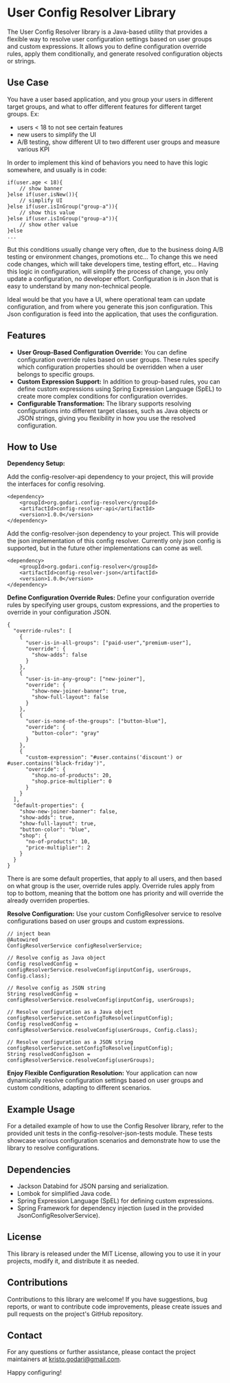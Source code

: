 # User Config Resolver Library
The User Config Resolver library is a Java-based utility that provides a flexible way to resolve user configuration settings 
based on user groups and custom expressions. It allows you to define configuration override rules,
apply them conditionally, and generate resolved configuration objects or strings.

## Use Case
You have a user based application, and you group your users in different target groups, and what to offer different features for different target groups.
Ex: 
- users < 18 to not see certain features
- new users to simplify the UI
- A/B testing, show different UI to two different user groups and measure various KPI

In order to implement this kind of behaviors you need to have this logic somewhere, and usually is in code:
```
if(user.age < 18){
    // show banner
}else if(user.isNew()){
    // simplify UI
}else if(user.isInGroup("group-a")){
    // show this value 
}else if(user.isInGroup("group-a")){
    // show other value
}else
...
```
But this conditions usually change very often, due to the business doing A/B testing or environment changes, promotions etc...
To change this we need code changes, which will take developers time, testing effort, etc...
Having this logic in configuration, will simplify the process of change, you only update a configuration, no developer effort.
Configuration is in Json that is easy to understand by many non-technical people. 

Ideal would be that you have a UI, where operational team can update configuration, and from where you generate this json configuration.
This Json configuration is feed into the application, that uses the configuration. 

## Features
- <b>User Group-Based Configuration Override:</b> You can define configuration override rules based on user groups. These rules specify which configuration properties should be overridden when a user belongs to specific groups.
- <b>Custom Expression Support:</b> In addition to group-based rules, you can define custom expressions using Spring Expression Language (SpEL) to create more complex conditions for configuration overrides.
- <b>Configurable Transformation:</b> The library supports resolving configurations into different target classes, such as Java objects or JSON strings, giving you flexibility in how you use the resolved configuration.

## How to Use
<b>Dependency Setup:</b>

Add the config-resolver-api dependency to your project, this will provide the interfaces for config resolving.
```
<dependency>
    <groupId>org.godari.config-resolver</groupId>
    <artifactId>config-resolver-api</artifactId>
    <version>1.0.0</version>
</dependency>
```
Add the config-resolver-json dependency to your project. This will provide the json implementation of this config resolver.
Currently only json config is supported, but in the future other implementations can come as well.
```
<dependency>
    <groupId>org.godari.config-resolver</groupId>
    <artifactId>config-resolver-json</artifactId>
    <version>1.0.0</version>
</dependency>
```
<b>Define Configuration Override Rules:</b> Define your configuration override rules by specifying user groups, 
custom expressions, and the properties to override in your configuration JSON.

```
{
  "override-rules": [
    {
      "user-is-in-all-groups": ["paid-user","premium-user"],
      "override": {
        "show-adds": false
      }
    },
    {
      "user-is-in-any-group": ["new-joiner"],
      "override": {
        "show-new-joiner-banner": true,
        "show-full-layout": false
      }
    },
    {
      "user-is-none-of-the-groups": ["button-blue"],
      "override": {
        "button-color": "gray"
      }
    },
    {
      "custom-expression": "#user.contains('discount') or #user.contains('black-friday')",
      "override": {
        "shop.no-of-products": 20,
        "shop.price-multiplier": 0
      }
    }
  ],
  "default-properties": {
    "show-new-joiner-banner": false,
    "show-adds": true,
    "show-full-layout": true,
    "button-color": "blue",
    "shop": {
      "no-of-products": 10,
      "price-multiplier": 2
    }
  }
}
```
There is are some default properties, that apply to all users, and then based on what group is the user, 
override rules apply. Override rules apply from top to bottom, meaning that the bottom one has priority and will override the already overriden properties. 

<b>Resolve Configuration:</b> Use your custom ConfigResolver service to resolve configurations based on user groups and custom expressions.
```
// inject bean
@Autowired
ConfigResolverService configResolverService;

// Resolve config as Java object    
Config resolvedConfig = configResolverService.resolveConfig(inputConfig, userGroups, Config.class);

// Resolve config as JSON string
String resolvedConfig = configResolverService.resolveConfig(inputConfig, userGroups);

// Resolve configuration as a Java object
configResolverService.setConfigToResolve(inputConfig);
Config resolvedConfig = configResolverService.resolveConfig(userGroups, Config.class);

// Resolve configuration as a JSON string
configResolverService.setConfigToResolve(inputConfig);
String resolvedConfigJson = configResolverService.resolveConfig(userGroups);

```
<b>Enjoy Flexible Configuration Resolution:</b> Your application can now dynamically resolve configuration settings based on user groups and custom conditions, adapting to different scenarios.

## Example Usage
For a detailed example of how to use the Config Resolver library, refer to the provided unit tests in the config-resolver-json-tests module. These tests showcase various configuration scenarios and demonstrate how to use the library to resolve configurations.

## Dependencies
 - Jackson Databind for JSON parsing and serialization.
 - Lombok for simplified Java code.
 - Spring Expression Language (SpEL) for defining custom expressions.
 - Spring Framework for dependency injection (used in the provided JsonConfigResolverService).

## License
This library is released under the MIT License, allowing you to use it in your projects, modify it, and distribute it as needed.

## Contributions
Contributions to this library are welcome! If you have suggestions, bug reports, or want to contribute code improvements, please create issues and pull requests on the project's GitHub repository.

## Contact
For any questions or further assistance, please contact the project maintainers at kristo.godari@gmail.com.

Happy configuring!